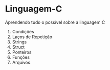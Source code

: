 # Linguagem-C
 Aprendendo tudo o possível sobre a linguagem C

  1. Condições
  2. Laços de Repetição
  3. Strings
  4. Struct
  5. Ponteiros
  6. Funções
  7. Arquivos

